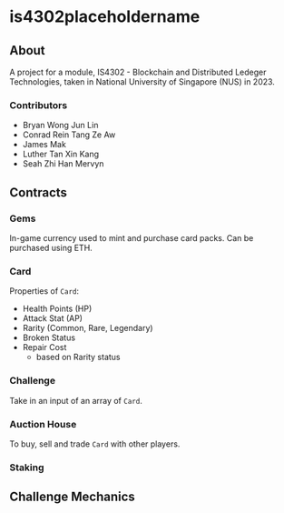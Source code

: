# is4302placeholdername

## About
A project for a module, IS4302 - Blockchain and Distributed Ledeger Technologies, taken in National University of Singapore (NUS) in 2023.

### Contributors
- Bryan Wong Jun Lin
- Conrad Rein Tang Ze Aw
- James Mak
- Luther Tan Xin Kang
- Seah Zhi Han Mervyn

## Contracts

### Gems
In-game currency used to mint and purchase card packs. Can be purchased using ETH.

### Card
Properties of `Card`:
- Health Points (HP)
- Attack Stat (AP)
- Rarity (Common, Rare, Legendary)
- Broken Status
- Repair Cost
  - based on Rarity status

### Challenge
Take in an input of an array of `Card`.

### Auction House
To buy, sell and trade `Card` with other players.

### Staking

## Challenge Mechanics

